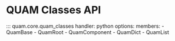 # QUAM Classes API

::: quam.core.quam_classes
    handler: python
    options:
      members:
        - QuamBase
        - QuamRoot
        - QuamComponent
        - QuamDict
        - QuamList